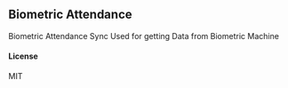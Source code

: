 ## Biometric Attendance

Biometric Attendance Sync Used for getting Data from Biometric Machine

#### License

MIT